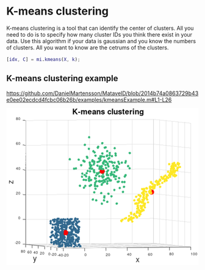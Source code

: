# K-means clustering
K-means clustering is a tool that can identify the center of clusters. All you need to do is to specify how many cluster IDs you think there exist in your data. Use this algorithm if your data is gaussian and you know the numbers of clusters. All you want to know are the cetrums of the clusters.

```matlab
[idx, C] = mi.kmeans(X, k);
```

## K-means clustering example
https://github.com/DanielMartensson/MataveID/blob/2014b74a0863729b43e0ee02ecdcd4fcbc06b26b/examples/kmeansExample.m#L1-L26


![Kmeans Result](../pictures/Kmeans_Result.png)
